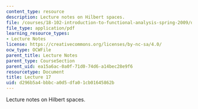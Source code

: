 ```yaml
---
content_type: resource
description: Lecture notes on Hilbert spaces.
file: /courses/18-102-introduction-to-functional-analysis-spring-2009/d296b5a4bbbca0d5dfa01cb01645862b_MIT18_102s09_lec17.pdf
file_type: application/pdf
learning_resource_types:
- Lecture Notes
license: https://creativecommons.org/licenses/by-nc-sa/4.0/
ocw_type: OCWFile
parent_title: Lecture Notes
parent_type: CourseSection
parent_uid: ea15a6ac-0a0f-71d0-74d6-a14bec28e9f6
resourcetype: Document
title: Lecture 17
uid: d296b5a4-bbbc-a0d5-dfa0-1cb01645862b
---
```

Lecture notes on Hilbert spaces.